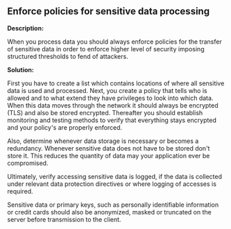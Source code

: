 
Enforce policies for sensitive data processing
-------

**Description:**

When you process data you should always enforce policies for the transfer of sensitive data 
in order to enforce higher level of security imposing structured thresholds to 
fend of attackers.


**Solution:**

First you have to create a list which contains locations of where all sensitive data is 
used and processed. Next, you create a policy that tells who is allowed and to what extend 
they have privileges to look into which data. When this data moves through the network it 
should always be encrypted (TLS) and also be stored encrypted. Thereafter you should 
establish monitoring and testing methods to verify that everything stays encrypted and 
your policy's are properly enforced.

Also, determine whenever data storage is necessary or becomes a redundancy.
Whenever sensitive data does not have to be stored don't store it. This reduces the
quantity of data may your application ever be compromised.

Ultimately, verify accessing sensitive data is logged, if the data is collected under 
relevant data protection directives or where logging of accesses is required.  

Sensitive data or primary keys, such as personally identifiable information or credit 
cards should also be anonymized, masked or truncated on the server before transmission 
to the client. 
	

